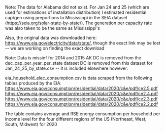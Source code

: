 Note: The data for Alabama did not exist. For Jan 24 and 25 (which are used for estimations of installation distribution) I estimated residential cap/gen using preportions to Mississippi in the SEIA dataset (https://seia.org/solar-state-by-state/). The generation per capacity rate was also taken to be the same as Mississippi's

Also, the original data was downloaded here: https://www.eia.gov/electricity/data/state/, though the exact link may be lost -- we are working on finding the exact download


Note: Data is missinf for 2014 and 2015 AK
DC is removed from the dec_cap_per_year_per_state dataset
DC is removed from this dataset for Jan_24_25_by_state.csv -- it is included elsewhere however.

eia_household_elec_consumption.csv is data scraped from the following tables produced by the EIA:
https://www.eia.gov/consumption/residential/data/2020/c&e/pdf/ce2.5.pdf
https://www.eia.gov/consumption/residential/data/2020/c&e/pdf/ce2.4.pdf
https://www.eia.gov/consumption/residential/data/2020/c&e/pdf/ce2.3.pdf
https://www.eia.gov/consumption/residential/data/2020/c&e/pdf/ce2.2.pdf

The table contains average and RSE energy consumption per household per income level for the four different regions of the US (Northeast, West, South, Midwest) for 2020